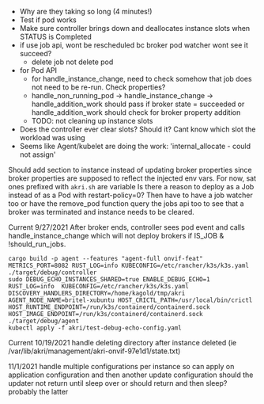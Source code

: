 - Why are they taking so long (4 minutes!)
- Test if pod works
- Make sure controller brings down and deallocates instance slots when STATUS is Completed 
- if use job api, wont be rescheduled bc broker pod watcher wont see it succeed?
    - delete job not delete pod
- for Pod API
    - for handle_instance_change, need to check somehow that job does not need to be re-run. Check properties?
    - handle_non_running_pod -> handle_instance_change -> handle_addition_work should pass if broker state = succeeded or handle_addition_work should check for broker property addition
    - TODO: not cleaning up instance slots
- Does the controller ever clear slots? Should it? Cant know which slot the workload was using
- Seems like Agent/kubelet are doing the work: 'internal_allocate - could not assign'


Should add section to instance instead of updating broker properties since broker properties are supposed to reflect the injected env vars. For now, sat ones prefixed with `akri.sh` are variable
Is there a reason to deploy as a Job instead of as a Pod with restart-policy=0? Then have to have a job watcher too or have the remove_pod function query the jobs api too to see that a broker was terminated and instance needs to be cleared.


Current 9/27/2021
After broker ends, controller sees pod event and calls handle_instance_change which will not deploy brokers if IS_JOB & !should_run_jobs.
```
cargo build -p agent --features "agent-full onvif-feat"
METRICS_PORT=8082 RUST_LOG=info KUBECONFIG=/etc/rancher/k3s/k3s.yaml  ./target/debug/controller
sudo DEBUG_ECHO_INSTANCES_SHARED=true ENABLE_DEBUG_ECHO=1 RUST_LOG=info  KUBECONFIG=/etc/rancher/k3s/k3s.yaml DISCOVERY_HANDLERS_DIRECTORY=/home/kagold/tmp/akri AGENT_NODE_NAME=britel-xubuntu HOST_CRICTL_PATH=/usr/local/bin/crictl HOST_RUNTIME_ENDPOINT=/run/k3s/containerd/containerd.sock HOST_IMAGE_ENDPOINT=/run/k3s/containerd/containerd.sock ./target/debug/agent
kubectl apply -f akri/test-debug-echo-config.yaml
```

Current 10/19/2021
handle deleting directory after instance deleted (ie /var/lib/akri/management/akri-onvif-97e1d1/state.txt)

11/1/2021
handle multiple configurations per instance so can apply on application configuration and then another update configuration
should the updater not return until sleep over or should return and then sleep? probably the latter
